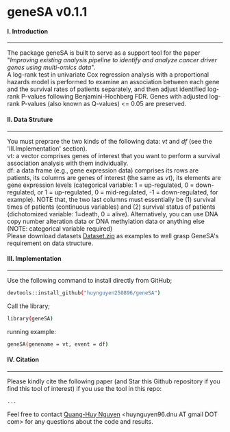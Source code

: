 # geneSA v0.1.1
#### I. Introduction
---
The package geneSA is built to serve as a support tool for the paper "*Improving existing analysis pipeline to identify and analyze cancer driver genes using multi-omics data*". </br> A log-rank test in univariate Cox regression analysis with a proportional hazards model is performed to examine an association between each gene and the survival rates of patients separately, and then adjust identified log-rank P-values following Benjamini-Hochberg FDR. Genes with adjusted log-rank P-values (also known as Q-values) <= 0.05 are preserved. </br> 

#### II. Data Struture 
---
You must preprare the two kinds of the following data: *vt* and *df* (see the 'III.Implementation' section). </br> 
vt: a vector comprises genes of interest that you want to perform a survival association analysis with them individually. </br> 
df: a data frame (e.g., gene expression data) comprises its rows are patients, its columns are genes of interest (the same as *vt*), its elements are gene expression levels (categorical variable: 1 = up-regulated, 0 = down-regulated, or 1 = up-regulated, 0 = mid-regulated, -1 = down-regulated, for example). NOTE that, the two last columns must essentially be (1) survival times of patients (continuous variables) and (2) survival status of patients (dichotomized variable: 1=death, 0 = alive). Alternatively, you can use DNA copy number alteration data or DNA methylation data or anything else (NOTE: categorical variable required) </br> 
Please download datasets [Dataset.zip](https://github.com/huynguyen250896/geneSA/blob/master/Dataset.zip) as examples to well grasp GeneSA's requirement on data structure. </br> 

#### III. Implementation
---
Use the following command to install directly from GitHub;
```sh
devtools::install_github("huynguyen250896/geneSA")
```
Call the library;
```sh
library(geneSA)
```
running example:
```sh
geneSA(genename = vt, event = df)
```
#### IV. Citation
---
Please kindly cite the following paper (and Star this Github repository if you find this tool of interest) if you use the tool in this repo: </br>
```sh
...
```
Feel free to contact [Quang-Huy Nguyen](https://github.com/huynguyen250896) <huynguyen96.dnu AT gmail DOT com> for any questions about the code and results.
